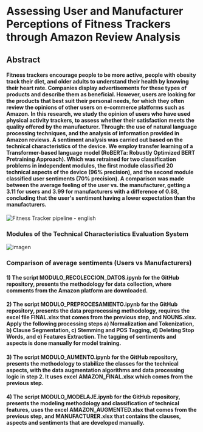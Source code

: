 # Assessing User and Manufacturer Perceptions of Fitness Trackers through Amazon Review Analysis

## Abstract

#### Fitness trackers encourage people to be more active, people with obesity track their diet, and older adults to understand their health by knowing their heart rate. Companies display advertisements for these types of products and describe them as beneficial. However, users are looking for the products that best suit their personal needs, for which they often review the opinions of other users on e-commerce platforms such as Amazon. In this research, we study the opinion of users who have used physical activity trackers, to assess whether their satisfaction meets the quality offered by the manufacturer. Through: the use of natural language processing techniques, and the analysis of information provided in Amazon reviews. A sentiment analysis was carried out based on the technical characteristics of the device. We employ transfer learning of a Transformer-based language model (RoBERTa: Robustly Optimized BERT Pretraining Approach). Which was retrained for two classification problems in independent modules, the first module classified 20 technical aspects of the device (96% precision), and the second module classified user sentiments (70% precision). A comparison was made between the average feeling of the user vs. the manufacturer, getting a 3.11 for users and 3.99 for manufacturers with a difference of 0.88, concluding that the user's sentiment having a lower expectation than the manufacturers.



![Fitness Tracker pipeline - english](https://user-images.githubusercontent.com/36687480/213279659-e95f02e7-ff07-4e48-be94-26a94c409464.jpeg)
### Modules of the Technical Characteristics Evaluation System


![imagen](https://user-images.githubusercontent.com/36687480/213280478-d082ef9e-06ab-4b3f-9e0b-860e950a401a.png)
### Comparison of average sentiments (Users vs Manufacturers)


#### 1) The script MODULO_RECOLECCION_DATOS.ipynb for the GitHub repository, presents the methodology for data collection, where comments from the Amazon platform are downloaded.

#### 2) The script MODULO_PREPROCESAMIENTO.ipynb for the GitHub repository, presents the data preprocessing methodology, requires the excel file FINAL.xlsx that comes from the previous step, and NOUNS.xlsx. Apply the following processing steps a) Normalization and Tokenization, b) Clause Segmentation, c) Stemming and POS Tagging, d) Deleting Stop Words, and e) Features Extraction. The tagging of sentiments and aspects is done manually for model training.

#### 3) The script MODULO_AUMENTO.ipynb for the GitHub repository, presents the methodology to stabilize the classes for the technical aspects, with the data augmentation algorithms and data processing logic in step 2. It uses excel AMAZON_FINAL.xlsx which comes from the previous step.

#### 4) The script MODULO_MODELAJE.ipynb for the GitHub repository, presents the modeling methodology and classification of technical features, uses the excel AMAZON_AUGMENTED.xlsx that comes from the previous step, and MANUFACTURER.xlsx that contains the clauses, aspects and sentiments that are developed manually.

